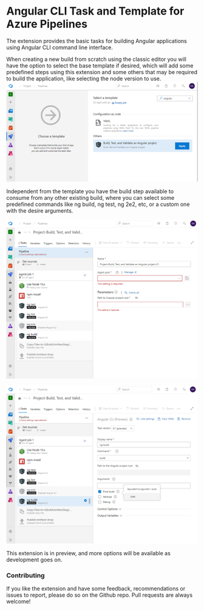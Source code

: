 # Angular CLI Task and Template for Azure Pipelines

The extension provides the basic tasks for building Angular applications using Angular CLI command line interface.

When creating a new build from scratch using the classic editor you will have the option to select the base template if desired, which will add some predefined steps using this extension and some others that may be required to build the application, like selecting the node version to use.
  ![Selecting the template from Classic Editor](https://raw.githubusercontent.com/alexruizprado/azure-pipelines-angular-cli-task/master/images/template_1.png)

Independent from the template you have the build step available to consume from any other existing build, where you can select some predefined commands like ng build, ng test, ng 2e2, etc, or a custom one with the desire arguments.

![Template applied](https://raw.githubusercontent.com/alexruizprado/azure-pipelines-angular-cli-task/master/images/template_2.png)

![Extra options](https://raw.githubusercontent.com/alexruizprado/azure-pipelines-angular-cli-task/master/images/template_3.png)

This extension is in preview, and more options will be available as development goes on.

### Contributing
If you like the extension and have some feedback, recommendations or issues to report, please do so on the Github repo. Pull requests are always welcome!
